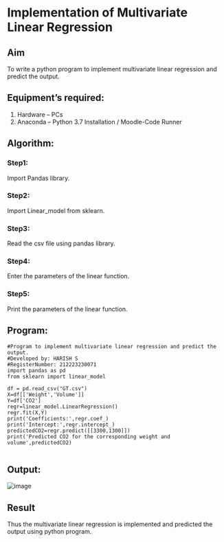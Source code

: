 # Implementation of Multivariate Linear Regression
## Aim
To write a python program to implement multivariate linear regression and predict the output.
## Equipment’s required:
1.	Hardware – PCs
2.	Anaconda – Python 3.7 Installation / Moodle-Code Runner
## Algorithm:
### Step1:
Import Pandas library.

### Step2:
Import Linear_model from sklearn.

### Step3:
Read the csv file using pandas library.

### Step4:
Enter the parameters of the linear function.

### Step5:
Print the parameters of the linear function.

## Program:
```
#Program to implement multivariate linear regression and predict the output.
#Developed by: HARISH S
#RegisterNumber: 212223230071
import pandas as pd
from sklearn import linear_model

df = pd.read_csv("GT.csv")
X=df[['Weight','Volume']]
Y=df['CO2']
regr=linear_model.LinearRegression()
regr.fit(X,Y)
print('Coefficients:',regr.coef_)
print('Intercept:',regr.intercept_)
predictedCO2=regr.predict([[3300,1300]])
print('Predicted CO2 for the corresponding weight and volume',predictedCO2)


```
## Output:
![image](https://github.com/pirateharishs/Multivariate-Linear-Regression/assets/166011385/bec90f42-ac3d-48cf-9ef7-589bcbe29400)

## Result
Thus the multivariate linear regression is implemented and predicted the output using python program.
